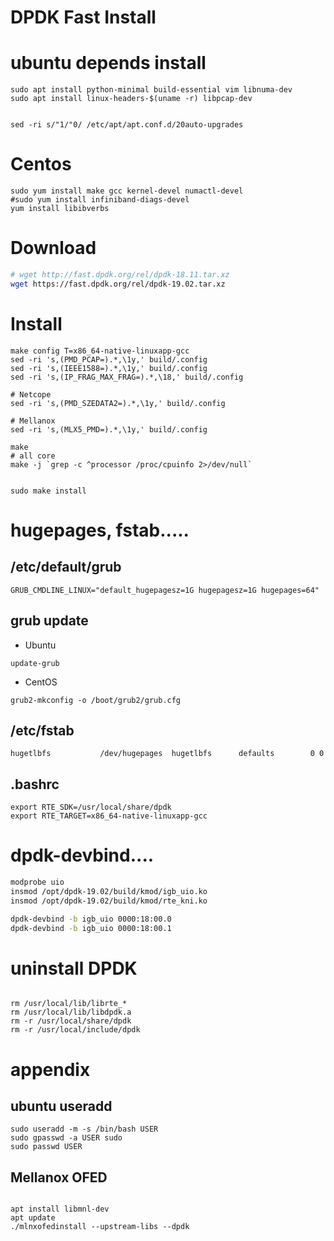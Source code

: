 DPDK Fast Install
=================

# ubuntu depends install
```
sudo apt install python-minimal build-essential vim libnuma-dev
sudo apt install linux-headers-$(uname -r) libpcap-dev


sed -ri s/"1/"0/ /etc/apt/apt.conf.d/20auto-upgrades

```

# Centos
```
sudo yum install make gcc kernel-devel numactl-devel
#sudo yum install infiniband-diags-devel
yum install libibverbs
```

# Download
```bash
# wget http://fast.dpdk.org/rel/dpdk-18.11.tar.xz
wget https://fast.dpdk.org/rel/dpdk-19.02.tar.xz
```

# Install
```
make config T=x86_64-native-linuxapp-gcc
sed -ri 's,(PMD_PCAP=).*,\1y,' build/.config
sed -ri 's,(IEEE1588=).*,\1y,' build/.config
sed -ri 's,(IP_FRAG_MAX_FRAG=).*,\18,' build/.config

# Netcope
sed -ri 's,(PMD_SZEDATA2=).*,\1y,' build/.config

# Mellanox
sed -ri 's,(MLX5_PMD=).*,\1y,' build/.config

make
# all core
make -j `grep -c ^processor /proc/cpuinfo 2>/dev/null`


sudo make install
```




# hugepages, fstab.....
## /etc/default/grub
```
GRUB_CMDLINE_LINUX="default_hugepagesz=1G hugepagesz=1G hugepages=64"
```

## grub update
- Ubuntu
```
update-grub
```

- CentOS
```
grub2-mkconfig -o /boot/grub2/grub.cfg
```


## /etc/fstab
```
hugetlbfs           /dev/hugepages  hugetlbfs      defaults        0 0
```

## .bashrc
```
export RTE_SDK=/usr/local/share/dpdk
export RTE_TARGET=x86_64-native-linuxapp-gcc
```

# dpdk-devbind....
```dpdk-init.sh
modprobe uio
insmod /opt/dpdk-19.02/build/kmod/igb_uio.ko
insmod /opt/dpdk-19.02/build/kmod/rte_kni.ko

dpdk-devbind -b igb_uio 0000:18:00.0
dpdk-devbind -b igb_uio 0000:18:00.1
```



# uninstall DPDK
```

rm /usr/local/lib/librte_*
rm /usr/local/lib/libdpdk.a
rm -r /usr/local/share/dpdk
rm -r /usr/local/include/dpdk
```





# appendix
## ubuntu useradd
```
sudo useradd -m -s /bin/bash USER
sudo gpasswd -a USER sudo
sudo passwd USER
```

## Mellanox OFED
```

apt install libmnl-dev
apt update
./mlnxofedinstall --upstream-libs --dpdk
```

